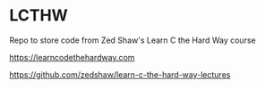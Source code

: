 # LCTHW
Repo to store code from Zed Shaw's Learn C the Hard Way course

https://learncodethehardway.com

https://github.com/zedshaw/learn-c-the-hard-way-lectures
